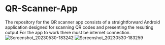 # QR-Scanner-App
The repository for the QR scanner app consists of a straightforward Android application designed for scanning QR codes and presenting the resulting output.For the app to work there must be internet connection.
![Screenshot_20230530-183242](https://github.com/Kimani-dev931/QR-Scanner-App/assets/77829096/39b0b486-8d15-4c76-b2af-84c4f0fbf1a5)
![Screenshot_20230530-183259](https://github.com/Kimani-dev931/QR-Scanner-App/assets/77829096/16f281b7-b7ed-4109-8d8a-8a3d4e4b2f81)
